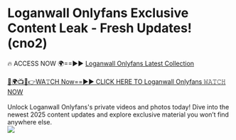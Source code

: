 # Loganwall Onlyfans Exclusive Content Leak - Fresh Updates! (cno2)

🔥 ACCESS NOW 🌍==►► <a href="https://tinyurl.com/kvy9nzfs" rel="nofollow">Loganwall Onlyfans Latest Collection</a>
<br><br>
[🔴🌍📺📱👉WA𝚃CH Now==►► CLICK HERE TO Loganwall Onlyfans 𝚆𝙰𝚃𝙲𝙷 NOW](https://tinyurl.com/kvy9nzfs)
<br><br>
Unlock Loganwall Onlyfans's private videos and photos today! Dive into the newest 2025 content updates and explore exclusive material you won’t find anywhere else.
<br>
<a href="https://tinyurl.com/kvy9nzfs" rel="nofollow" data-target="animated-image.originalLink"><img src="https://camo.githubusercontent.com/8a4f000d20f83aca3bf7ec5f350d767afa0574a8a352519fd8cfa583a6f93a33/68747470733a2f2f692e696d6775722e636f6d2f644a486b345a712e676966" data-canonical-src="https://i.imgur.com/dJHk4Zq.gif" style="max-width: 100%; display: inline-block;" data-target="animated-image.originalImage"></a>
<br>
